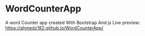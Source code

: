# WordCounterApp
A word Counter app created With Bootstrap And js
Live preview: https://ahmedz182.github.io/WordCounterApp/